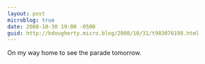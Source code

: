 ```yaml
---
layout: post
microblog: true
date: 2008-10-30 19:00 -0500
guid: http://bdougherty.micro.blog/2008/10/31/t983076198.html
---
```

On my way home to see the parade tomorrow.

